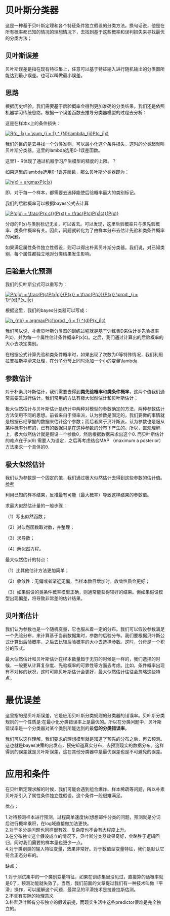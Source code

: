 # 贝叶斯分类器

这是一种基于贝叶斯定理和各个特征条件独立假设的分类方法。换句话说，他是在所有概率都已知的情况的理想情况下，去找到基于这些概率和误判损失来寻找最优的分类方法；

## 贝叶斯误差

贝叶斯误差是指在现有特征集上，任意可以基于特征输入进行随机输出的分类器所能达到最小误差。也可以叫做最小误差。

## 思路

根据历史经验，我们需要基于后验概率会得到更加准确的分类结果。我们还是依照机器学习传统思路，根据一个误差函数去推导分类器模型的过程去分析：

这是在样本x上的条件损失：

<a href="https://www.codecogs.com/eqnedit.php?latex=R(c_i|x)&space;=&space;\sum_{j&space;=&space;1}&space;^&space;{N}\lambda_{ij}P(c_j|x)" target="_blank"><img src="https://latex.codecogs.com/gif.latex?R(c_i|x)&space;=&space;\sum_{j&space;=&space;1}&space;^&space;{N}\lambda_{ij}P(c_j|x)" title="R(c_i|x) = \sum_{j = 1} ^ {N}\lambda_{ij}P(c_j|x)" /></a>

我们的目的是去寻找一个分类准则，可以最小化这个条件损失，这时的分类起就叫贝叶斯分类器。这里的lambda选用0-1误差函数。

这里1 - R体现了通过机器学习产生模型的精度的上限。？

如果这里的lambda选用0-1误差函数，那么贝叶斯分类器即为：

<a href="https://www.codecogs.com/eqnedit.php?latex=h(x)&space;=&space;argmaxP(c|x)" target="_blank"><img src="https://latex.codecogs.com/gif.latex?h(x)&space;=&space;argmaxP(c|x)" title="h(x) = argmaxP(c|x)" /></a>

即，对于每一个样本，都需要去选择能使后验概率最大的类别标记。

我们的后验概率可以根据bayes公式去计算

<a href="https://www.codecogs.com/eqnedit.php?latex=P(c|x)&space;=&space;\frac{P(x,c)}{P(x)}&space;=&space;\frac{P(c)P(x|c)}{P(x)}" target="_blank"><img src="https://latex.codecogs.com/gif.latex?P(c|x)&space;=&space;\frac{P(x,c)}{P(x)}&space;=&space;\frac{P(c)P(x|c)}{P(x)}" title="P(c|x) = \frac{P(x,c)}{P(x)} = \frac{P(c)P(x|c)}{P(x)}" /></a>

分母的P(x)与类别标记无关，可以省去。可以发现，这里后验概率只与类先验概率、类条件概率有关。因此，问题就转化为了由样本分布去估计先验和类条件概率的问题。

如果满足属性条件独立性假设，则可以得出朴素贝叶斯分类器。我们说，对已知类别，每个属性都独立地对分类结果发生影响。

## 后验最大化预测

我们的贝叶斯公式可以重写为：

<a href="https://www.codecogs.com/eqnedit.php?latex=P(c|x)&space;=&space;\frac{P(c)P(x|c)}{P(x)}&space;=&space;\frac{P(c)}{P(x)}&space;\prod&space;_{i&space;=&space;1}^{d}P(x_i|c)" target="_blank"><img src="https://latex.codecogs.com/gif.latex?P(c|x)&space;=&space;\frac{P(c)P(x|c)}{P(x)}&space;=&space;\frac{P(c)}{P(x)}&space;\prod&space;_{i&space;=&space;1}^{d}P(x_i|c)" title="P(c|x) = \frac{P(c)P(x|c)}{P(x)} = \frac{P(c)}{P(x)} \prod _{i = 1}^{d}P(x_i|c)" /></a>

根据这里，我们的bayes分类器可以写成：

<a href="https://www.codecogs.com/eqnedit.php?latex=h_{nb}&space;=&space;argmaxP(c)\prod&space;_{i&space;=&space;1}&space;^{d}P(x_i|c)" target="_blank"><img src="https://latex.codecogs.com/gif.latex?h_{nb}&space;=&space;argmaxP(c)\prod&space;_{i&space;=&space;1}&space;^{d}P(x_i|c)" title="h_{nb} = argmaxP(c)\prod _{i = 1} ^{d}P(x_i|c)" /></a>

我们可以说，朴素贝叶斯分类器的训练过程就是基于训练集D来估计类先验概率P(c)，并为每一个属性估计条件概率P(x|c)。之后，我们通过计算出的后验概率的大小去决定类别。

在根据公式计算先验和类条件概率时，如果出现了次数为0等特殊情况，我们利用拉普拉斯平滑来处理，在分子分母上同时添加一个小的变量\lambda.

## 参数估计

对于朴素贝叶斯估计，我们需要去得到**类先验概率**和**类条件概率**，这两个值我们通常需要去进行估计。我们常用的方法有极大似然估计和贝叶斯估计；

极大似然估计与贝叶斯估计是统计中两种对模型的参数确定的方法，两种参数估计方法使用不同的思想。前者来自于频率派，认为参数是固定的，我们要做的事情就是根据已经掌握的数据来估计这个参数；而后者属于贝叶斯派，认为参数也是服从某种概率分布的，已有的数据只是在这种参数的分布下产生的。所以，直观理解上，极大似然估计就是假设一个参数θ，然后根据数据来求出这个θ. 而贝叶斯估计的难点在于p(θ) 需要人为设定，之后再考虑结合MAP （maximum a posterior）方法来求一个具体的θ. 

## 极大似然估计

我们认为参数是一个固定的值，我们通过极大似然估计去得到这些参数的估计值。
[参考](https://blog.csdn.net/zengxiantao1994/article/details/72787849)

利用已知的样本结果，反推最有可能（最大概率）导致这样结果的参数值。

  求最大似然估计量的一般步骤：
        
（1）写出似然函数；

（2）对似然函数取对数，并整理；

（3）求导数；

（4）解似然方程。

  最大似然估计的特点：

（1）比其他估计方法更加简单；

（2）收敛性：无偏或者渐近无偏，当样本数目增加时，收敛性质会更好；

（3）如果假设的类条件概率模型正确，则通常能获得较好的结果。但如果假设模型出现偏差，将导致非常差的估计结果。

## 贝叶斯估计

我们认为参数也是一个随机变量，它也服从着一定的分布。我们可以假设参数满足一个先验分布，来计算基于当前数据集时，参数的后验分布。我们要根据贝叶斯公式计算出后验概率，之后去比较后验概率的大小去选择参数。这时，分母是一个积分的形式。

最大似然估计和贝叶斯估计在样本数量趋于无穷的时候是一样的，我们选择的时候，一般要从计算复杂度、先验概率的可靠性等方面去考虑。比如，条件概率出现有不对称的状况，这时可能贝叶斯估计会更好，最大似然估计往往会忽略这些特点。

# 最优误差

这里指的是贝叶斯误差，它是应用贝叶斯分类规则的分类器的错误率。贝叶斯分类规则的一个性质是:在最小化分类错误率上是最优的。所以在分类问题中，贝叶斯错误率是一个分类器对某个类别所能达到的最**低的分类错误率**。

我们可以这样理解，我们要求的理想模型就是知道了预先的分布之后，再去预测。这也就是bayes决策的出发点，预先知道真实分布，去预测现实的数据分布。这样得到的误差就是贝叶斯误差，这在其他分类器中是最优误差也是不可避免的误差。

# 应用和条件

在贝叶斯定理求解的时候，我们可能会遇到组合爆炸、样本稀疏等问题，所以朴素贝叶斯引入了属性条件独立性假设。这个条件一般很难满足。

优点：

1.对待预测样本进行预测，过程简单速度快(想想邮件分类的问题，预测就是分词后进行概率乘积，在log域直接做加法更快。  
2.对于多分类问题也同样很有效，复杂度也不会有大程度上升。  
3.在分布独立这个假设成立的情况下，贝叶斯分类器效果奇好，会略胜于逻辑回归，同时我们需要的样本量也更少一点。  
4.对于类别类的输入特征变量，效果非常好。对于数值型变量特征，我们是默认它符合正态分布的。  

缺点：

1.对于测试集中的一个类别变量特征，如果在训练集里没见过，直接算的话概率就是0了，预测功能就失效了。当然，我们前面的文章提过我们有一种技术叫做『平滑』操作，可以缓解这个问题，最常见的平滑技术是拉普拉斯估测。  
2.不具有实际的物理意义  
3.朴素贝叶斯有分布独立的假设前提，而现实生活中这些predictor很难是完全独立的。  
